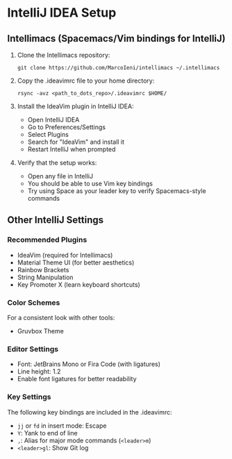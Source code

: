 # IntelliJ IDEA Setup

## Intellimacs (Spacemacs/Vim bindings for IntelliJ)

1. Clone the Intellimacs repository:
   ```shell
   git clone https://github.com/MarcoIeni/intellimacs ~/.intellimacs
   ```

2. Copy the .ideavimrc file to your home directory:
   ```shell
   rsync -avz <path_to_dots_repo>/.ideavimrc $HOME/
   ```

3. Install the IdeaVim plugin in IntelliJ IDEA:
   - Open IntelliJ IDEA
   - Go to Preferences/Settings
   - Select Plugins
   - Search for "IdeaVim" and install it
   - Restart IntelliJ when prompted

4. Verify that the setup works:
   - Open any file in IntelliJ
   - You should be able to use Vim key bindings
   - Try using Space as your leader key to verify Spacemacs-style commands

## Other IntelliJ Settings

### Recommended Plugins
- IdeaVim (required for Intellimacs)
- Material Theme UI (for better aesthetics)
- Rainbow Brackets
- String Manipulation
- Key Promoter X (learn keyboard shortcuts)

### Color Schemes
For a consistent look with other tools:
- Gruvbox Theme

### Editor Settings
- Font: JetBrains Mono or Fira Code (with ligatures)
- Line height: 1.2
- Enable font ligatures for better readability

### Key Settings
The following key bindings are included in the .ideavimrc:
- `jj` or `fd` in insert mode: Escape
- `Y`: Yank to end of line
- `,`: Alias for major mode commands (`<leader>m`)
- `<leader>gl`: Show Git log